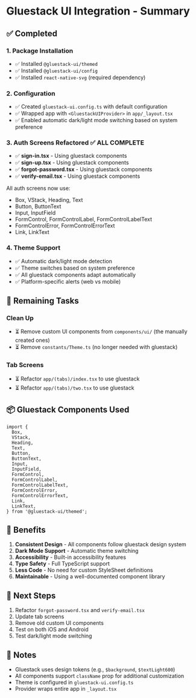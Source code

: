 # Gluestack UI Integration - Summary

## ✅ Completed

### 1. Package Installation
- ✅ Installed `@gluestack-ui/themed`
- ✅ Installed `@gluestack-ui/config`  
- ✅ Installed `react-native-svg` (required dependency)

### 2. Configuration
- ✅ Created `gluestack-ui.config.ts` with default configuration
- ✅ Wrapped app with `<GluestackUIProvider>` in `app/_layout.tsx`
- ✅ Enabled automatic dark/light mode switching based on system preference

### 3. Auth Screens Refactored ✅ ALL COMPLETE
- ✅ **sign-in.tsx** - Using gluestack components
- ✅ **sign-up.tsx** - Using gluestack components
- ✅ **forgot-password.tsx** - Using gluestack components  
- ✅ **verify-email.tsx** - Using gluestack components

All auth screens now use:
  - Box, VStack, Heading, Text
  - Button, ButtonText
  - Input, InputField
  - FormControl, FormControlLabel, FormControlLabelText
  - FormControlError, FormControlErrorText
  - Link, LinkText

### 4. Theme Support
- ✅ Automatic dark/light mode detection
- ✅ Theme switches based on system preference
- ✅ All gluestack components adapt automatically
- ✅ Platform-specific alerts (web vs mobile)

## 🔄 Remaining Tasks

### Clean Up
- ⏳ Remove custom UI components from `components/ui/` (the manually created ones)
- ⏳ Remove `constants/Theme.ts` (no longer needed with gluestack)

### Tab Screens
- ⏳ Refactor `app/(tabs)/index.tsx` to use gluestack
- ⏳ Refactor `app/(tabs)/two.tsx` to use gluestack

## 📦 Gluestack Components Used

```tsx
import {
  Box,
  VStack,
  Heading,
  Text,
  Button,
  ButtonText,
  Input,
  InputField,
  FormControl,
  FormControlLabel,
  FormControlLabelText,
  FormControlError,
  FormControlErrorText,
  Link,
  LinkText,
} from '@gluestack-ui/themed';
```

## 🎨 Benefits

1. **Consistent Design** - All components follow gluestack design system
2. **Dark Mode Support** - Automatic theme switching
3. **Accessibility** - Built-in accessibility features
4. **Type Safety** - Full TypeScript support
5. **Less Code** - No need for custom StyleSheet definitions
6. **Maintainable** - Using a well-documented component library

## 🚀 Next Steps

1. Refactor `forgot-password.tsx` and `verify-email.tsx`
2. Update tab screens
3. Remove old custom UI components
4. Test on both iOS and Android
5. Test dark/light mode switching

## 📝 Notes

- Gluestack uses design tokens (e.g., `$background`, `$textLight600`)
- All components support `className` prop for additional customization
- Theme is configured in `gluestack-ui.config.ts`
- Provider wraps entire app in `_layout.tsx`
